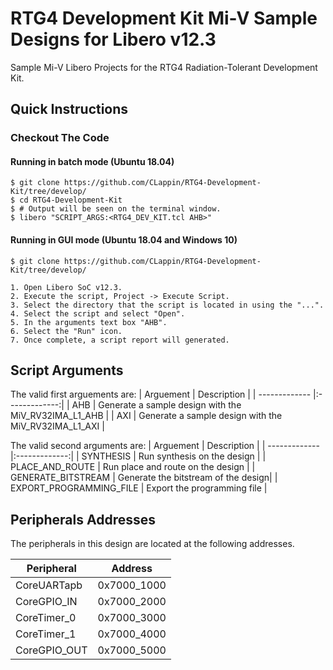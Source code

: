 # RTG4 Development Kit Mi-V Sample Designs for Libero v12.3

Sample Mi-V Libero Projects for the RTG4 Radiation-Tolerant Development Kit.

## <a name="quick"></a> Quick Instructions

### Checkout The Code
#### Running in batch mode (Ubuntu 18.04)
    $ git clone https://github.com/CLappin/RTG4-Development-Kit/tree/develop/
    $ cd RTG4-Development-Kit
    $ # Output will be seen on the terminal window.
    $ libero "SCRIPT_ARGS:<RTG4_DEV_KIT.tcl AHB>"

#### Running in GUI mode (Ubuntu 18.04 and Windows 10)
    $ git clone https://github.com/CLappin/RTG4-Development-Kit/tree/develop/

    1. Open Libero SoC v12.3.
    2. Execute the script, Project -> Execute Script.
    3. Select the directory that the script is located in using the "...".
    4. Select the script and select "Open".
    5. In the arguments text box "AHB".
    6. Select the "Run" icon.
    7. Once complete, a script report will generated.

## <a name="Script arguments"></a> Script Arguments
The valid first arguements are: 
| Arguement    |  Description   |
| ------------- |:-------------:|
| AHB      | Generate a sample design with the MiV_RV32IMA_L1_AHB |
| AXI      | Generate a sample design with the MiV_RV32IMA_L1_AXI |

The valid second arguments are:
| Arguement    |  Description   |
| ------------- |:-------------:|
| SYNTHESIS | Run synthesis on the design  |
| PLACE_AND_ROUTE | Run place and route on the design  |
| GENERATE_BITSTREAM | Generate the bitstream of the design|
| EXPORT_PROGRAMMING_FILE | Export the programming file |

## Peripherals Addresses
The peripherals in this design are located at the following addresses.

| Peripheral    | Address   |
| ------------- |:-------------:|
| CoreUARTapb   | 0x7000_1000   |
| CoreGPIO_IN   | 0x7000_2000   |
| CoreTimer_0   | 0x7000_3000   |
| CoreTimer_1   | 0x7000_4000   |
| CoreGPIO_OUT  | 0x7000_5000   |

